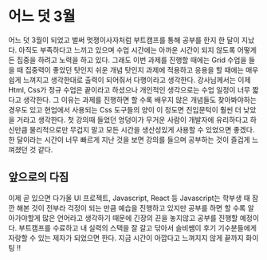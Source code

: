# 어느 덧 3월

어느 덧 3월이 되었고 벌써 멋쟁이사자처럼 부트캠프를 통해 공부를 한지 한 달이 지났다. 아직도 부족하다고 느끼고 있으며 수업 시간에는 아까운 시간이 되지 않도록 어떻게든 집중을 하려고 노력을 하고 있다. 그래도 이번 과제를 진행할 때에는 Grid 수업을 들을 때 집중력이 좋았던 탓인지 쉬운 개념 탓인지 과제에 적용하고 응용을 할 때에는 매우 쉽게 느껴지고 생각한대로 출력이 되어줘서 다행이라고 생각한다. 강사님께서는 이제 Html, Css가 정규 수업은 끝이라고 하셨으나 개인적인 생각으로는 수업 일정이 너무 짧다고 생각한다. 그 이유는 과제를 진행하면 할 수록 배우지 않은 개념들도 찾아봐야하는 경우도 있고 현업에서 사용되는 Css 도구들의 양이 이 정도면 진입문턱이 훨씬 더 낮았을 거라고 생각한다. 첫 강의때 들었던 엉덩이가 무거운 사람이 개발자에 유리하다고 하신만큼 물리적으로만 무겁지 말고 모든 시간을 생산성있게 사용할 수 있었으면 좋겠다. 한 달이라는 시간이 너무 빠르게 지난 것을 보면 강의를 들으며 공부하는 것이 즐겁게 느껴졌던 것 같다.

## 앞으로의 다짐

이제 곧 있으면 다가올 UI 프로젝트, Javascript, React 등 Javascript는 학부생 때 잠깐 해본 것이 전부라 걱정이 되는 만큼 예습을 진행하고 있지만 공부를 하면 할 수록 알아가야할게 많은 언어라고 생각하기 때문에 긴장의 끈을 놓지않고 공부를 진행할 예정이다. 부트캠프를 수료하고 내 실력의 스택을 잘 갈고 닦아서 슬비쌤이 후기 기수분들에게 자랑할 수 있는 제자가 되었으면 한다. 지금 시간이 아깝다고 느껴지지 않게 끝까지 화이팅 !!

